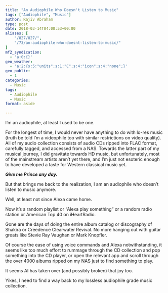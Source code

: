 ```yaml
---
title: "An Audiophile Who Doesn't Listen to Music"
tags: ["Audiophile", "Music"]
author: Rajiv Abraham
type: post
date: 2018-03-14T04:00:53+00:00
aliases: [
    "/827/827/",
    "/73/an-audiophile-who-doesnt-listen-to-music/"
]
mf2_syndication:
  - 'a:0:{}'
geo_weather:
  - 'a:2:{s:5:"units";s:1:"C";s:4:"icon";s:4:"none";}'
geo_public:
  - 1
categories:
  - Music
tags:
  - Audiophile
  - Music
format: aside

---
```

I&#8217;m an audiophile, at least I used to be one.

For the longest of time, I would never have anything to do with lo-res music (truth be told I&#8217;m a videophile too with similar restrictions on video quality). All of my audio collection consists of audio CDs ripped into FLAC format, carefully tagged, and accessed from a NAS. Towards the latter part of my musical journey, I did gravitate towards HD music, but unfortunately, most of the mainstream artists aren&#8217;t yet there, and I&#8217;m just not esoteric enough to have developed a taste for Western classical music yet.

_**Give me Prince any day.**_

But that brings me back to the realization, I am an audiophile who doesn&#8217;t listen to music anymore.

Well, at least not since Alexa came home.

Now it&#8217;s a random playlist or &#8220;Alexa play something&#8221; or a random radio station or American Top 40 on iHeartRadio.

Gone are the days of doing the entire album catalog or discography of Shakira or Creedence Clearwater Revival. No more hanging out with guitar greats like Stevie Ray Vaughan or Mark Knopfler.

Of course the ease of using voice commands and Alexa notwithstanding, it seems like too much effort to rummage through the CD collection and pop something into the CD player, or open the relevant app and scroll through the over 4000 albums ripped on my NAS just to find something to play.

It seems AI has taken over (and possibly broken) that joy too.

Yikes, I need to find a way back to my lossless audiophile grade music collection.